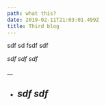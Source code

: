 ```yaml
---
path: what this?
date: 2019-02-11T21:03:01.499Z
title: Third blog
---
```

sdf sd fsdf sdf



_sdf sdf sdf_

__

* ## _sdf sdf_
